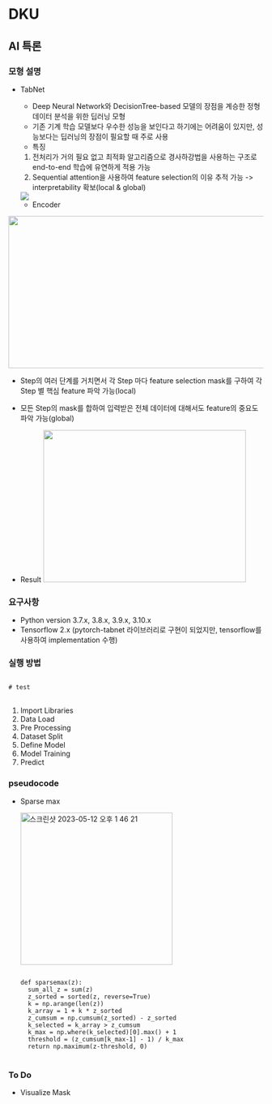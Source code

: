 # DKU
## AI 특론

### 모형 설명
- TabNet
  -  Deep Neural Network와 DecisionTree-based 모델의 장점을 계승한 정형 데이터 분석을 위한 딥러닝 모형
  -  기존 기계 학습 모델보다 우수한 성능을 보인다고 하기에는 어려움이 있지만, 성능보다는 딥러닝의 장점이 필요할 때 주로 사용
  -  특징
    1) 전처리가 거의 필요 없고 최적화 알고리즘으로 경사하강법을 사용하는 구조로 end-to-end 학습에 유연하게 적용 가능
    2) Sequential attention을 사용하여 feature selection의 이유 추적 가능 -> interpretability 확보(local & global)
  
  <img src=https://user-images.githubusercontent.com/59715960/234817143-c58d5125-1f07-49a5-af9d-1805c03a20ea.png />
  
  - Encoder  
<img src=https://user-images.githubusercontent.com/59715960/234817915-8102e9be-7526-4f6c-8a11-807eb9ec40c5.png width="600" height="300"/>
  
   - Step의 여러 단계를 거치면서 각 Step 마다 feature selection mask를 구하여 각 Step 별 핵심 feature 파악 가능(local)
   - 모든 Step의 mask를 합하여 입력받은 전체 데이터에 대해서도 feature의 중요도 파악 가능(global)
  
  - Result
    <img src=https://user-images.githubusercontent.com/59715960/235048302-64b58d87-aabb-4ac0-a349-17ff95f7c836.png width="400" height="300"/> 

### 요구사항
- Python version 3.7.x, 3.8.x, 3.9.x, 3.10.x
- Tensorflow 2.x
(pytorch-tabnet 라이브러리로 구현이 되었지만, tensorflow를 사용하여 implementation 수행)

### 실행 방법
<pre>
<code>
# test
</code>
</pre>

  1. Import Libraries
  2. Data Load
  3. Pre Processing
  4. Dataset Split
  5. Define Model
  6. Model Training
  7. Predict

### pseudocode
  - Sparse max
  
    <img width="300" alt="스크린샷 2023-05-12 오후 1 46 21" src="https://github.com/KR-ESWord/DKU/assets/59715960/dc63986d-0f35-4c96-969b-5811484d81f0">
    
    <pre>
    <code>
    def sparsemax(z):
      sum_all_z = sum(z)
      z_sorted = sorted(z, reverse=True)
      k = np.arange(len(z))
      k_array = 1 + k * z_sorted
      z_cumsum = np.cumsum(z_sorted) - z_sorted
      k_selected = k_array > z_cumsum
      k_max = np.where(k_selected)[0].max() + 1
      threshold = (z_cumsum[k_max-1] - 1) / k_max
      return np.maximum(z-threshold, 0)
    </code>
    </pre>

### To Do
  - Visualize Mask
